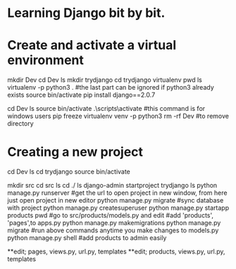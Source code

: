 # Learning Django bit by bit.
# Create and activate a virtual environment

mkdir Dev
cd Dev
ls
mkdir trydjango
cd trydjango
virtualenv
pwd
ls
virtualenv -p python3 .             #the last part can be ignored if python3 already exists
source bin/activate
pip install django==2.0.7

cd Dev
ls
source bin/activate
.\scripts\activate                  #this command is for windows users
pip freeze
virtualenv venv -p python3
 rm -rf Dev                         #to remove directory
 
# Creating a new project
cd Dev
ls
cd trydjango
source bin/activate

mkdir src
cd src
ls
cd ./
ls
django-admin startproject trydjango
ls
python manage.py runserver              #get the url to open project in new window, from here just open project in new editor
python manage.py migrate                #sync database with project
python manage.py createsuperuser
python manage.py startapp products
pwd
                                 #go to src/products/models.py and edit
                                 #add 'products', 'pages',to apps.py
python manage.py makemigrations
python manage.py migrate          #run above commands anytime you make changes to models.py
python manage.py shell            #add products to admin easily

**edit; pages, views.py, url.py, templates
**edit; products, views.py, url.py, templates
